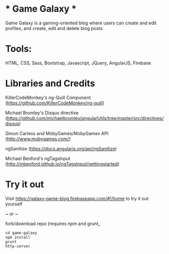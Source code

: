 # * Game Galaxy *

Game Galaxy is a gaming-oriented blog where users can create and edit profiles, and create, edit and delete blog posts.

# Tools:

HTML, CSS, Sass, Bootstrap, Javascript, JQuery, AngularJS, Firebase

# Libraries and Credits

KillerCodeMonkey's ng-Quill Component (https://github.com/KillerCodeMonkey/ng-quill)

Michael Bromley's Disqus directive (https://github.com/michaelbromley/angularUtils/tree/master/src/directives/disqus)

Simon Carless and MobyGames/MobyGames API (http://www.mobygames.com/)

ngSanitize (https://docs.angularjs.org/api/ngSanitize)

Michael Benford's ngTagsInput (http://mbenford.github.io/ngTagsInput/gettingstarted)

# Try it out

Visit https://galaxy-game-blog.firebaseapp.com/#!/home to try it out yourself

~ or ~

fork/download repo (requires npm and grunt_

```
cd game-galaxy
npm install
grunt
http-server
```

